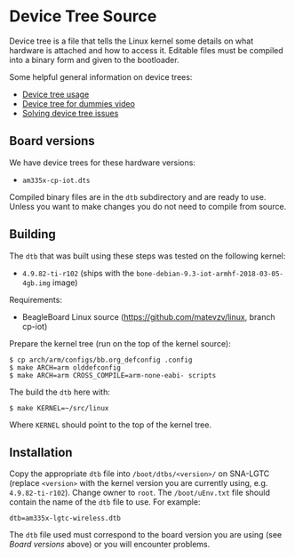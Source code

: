 # Device Tree Source

Device tree is a file that tells the Linux kernel some details on what hardware
is attached and how to access it. Editable files must be compiled into a binary
form and given to the bootloader.

Some helpful general information on device trees:

 * [Device tree usage](http://elinux.org/Device_Tree_Usage)
 * [Device tree for dummies video](https://www.youtube.com/watch?v=uzBwHFjJ0vU)
 * [Solving device tree issues](http://elinux.org/images/0/04/Dt_debugging_elce_2015_151006_0421.pdf)

## Board versions

We have device trees for these hardware versions:

 * `am335x-cp-iot.dts`

Compiled binary files are in the `dtb` subdirectory and are ready to use.
Unless you want to make changes you do not need to compile from source.

## Building

The `dtb` that was built using these steps was tested on the following kernel:

 * `4.9.82-ti-r102` (ships with the `bone-debian-9.3-iot-armhf-2018-03-05-4gb.img` image)

Requirements:

 * BeagleBoard Linux source (https://github.com/matevzv/linux, branch cp-iot)

Prepare the kernel tree (run on the top of the kernel source):

    $ cp arch/arm/configs/bb.org_defconfig .config
    $ make ARCH=arm olddefconfig
    $ make ARCH=arm CROSS_COMPILE=arm-none-eabi- scripts

The build the `dtb` here with:

    $ make KERNEL=~/src/linux

Where `KERNEL` should point to the top of the kernel tree.

## Installation

Copy the appropriate `dtb` file into `/boot/dtbs/<version>/` on SNA-LGTC
(replace `<version>` with the kernel version you are currently using, e.g.
`4.9.82-ti-r102`). Change owner to `root`. The `/boot/uEnv.txt` file should
contain the name of the `dtb` file to use. For example:

    dtb=am335x-lgtc-wireless.dtb

The `dtb` file used must correspond to the board version you are using (see
*Board versions* above) or you will encounter problems.
